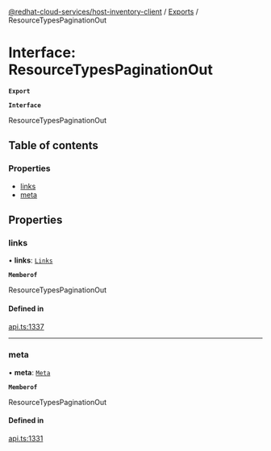 [@redhat-cloud-services/host-inventory-client](../README.md) / [Exports](../modules.md) / ResourceTypesPaginationOut

# Interface: ResourceTypesPaginationOut

**`Export`**

**`Interface`**

ResourceTypesPaginationOut

## Table of contents

### Properties

- [links](ResourceTypesPaginationOut.md#links)
- [meta](ResourceTypesPaginationOut.md#meta)

## Properties

### links

• **links**: [`Links`](Links.md)

**`Memberof`**

ResourceTypesPaginationOut

#### Defined in

[api.ts:1337](https://github.com/RedHatInsights/javascript-clients/blob/master/packages/host-inventory/api.ts#L1337)

___

### meta

• **meta**: [`Meta`](Meta.md)

**`Memberof`**

ResourceTypesPaginationOut

#### Defined in

[api.ts:1331](https://github.com/RedHatInsights/javascript-clients/blob/master/packages/host-inventory/api.ts#L1331)
